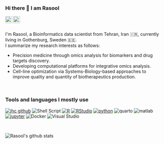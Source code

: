 ### Hi there 👋 I am Rasool

<a href="https://twitter.com/RaSaghaleyn">
<img align="left" alt="Saket Prag | Twitter" width="22px" src="https://cdn.jsdelivr.net/npm/simple-icons@v3/icons/twitter.svg" />
</a>
<a href="https://www.linkedin.com/in/rasool-saghaleyni/">
<img align="left" alt="Saket Prag" width="22px" src="https://cdn.jsdelivr.net/npm/simple-icons@v3/icons/linkedin.svg" />
</a>
<br />

<br />

I'm Rasool, a Bioinformatics data scientist from  Tehran, Iran 🇮🇷, currently living in  Gothenburg, Sweden 🇸🇪.
<br />
I summarize my research interests as follows: 

- Precision medicine through omics analysis for biomarkers and drug targets discovery.
- Developing computational platforms for integrative omics analysis.
- Cell-line optimization via Systems-Biology-based approaches to improve quality and quantity of biotherapeutics production.

<br />

### Tools and languages I mostly use
[![jhc github](https://img.shields.io/badge/GitHub-jhrcook-181717.svg?style=plastic&logo=github)](https://github.com/jhrcook)
![Shell Script](https://img.shields.io/badge/shell_script-%23121011.svg?style=plastic&logo=gnu-bash&logoColor=white)
[![R](https://img.shields.io/badge/-script-276DC3.svg?style=plastic&logo=R)](https://cran.r-project.org)
[![RStudio](https://img.shields.io/badge/RStudio-project-75AADB.svg?style=plastic&logo=RStudio)](https://www.rstudio.com)
[![python](https://img.shields.io/badge/Python-3.9-3776AB.svg?style=plastic&logo=python&logoColor=white)](https://www.python.org)
![quarto](https://img.shields.io/badge/Quarto-75AADB.svg?style=plastic&logo=quarto&logoColor=black)
![matlab](https://img.shields.io/badge/Matlab-5C2D91.svg?style=plastic&logo=matlab&logoColor=white)
[![jupyter](https://img.shields.io/badge/Jupyter-Lab-F37626.svg?style=plastic&logo=Jupyter)](https://jupyterlab.readthedocs.io/en/stable)
![Docker](https://img.shields.io/badge/docker-%230db7ed.svg?style=plastic&logo=docker&logoColor=white)
![Visual Studio](https://img.shields.io/badge/Visual%20Studio-5C2D91.svg?style=plastic&logo=visual-studio&logoColor=white)

<br />

![Rasool's github stats](https://github-readme-stats.vercel.app/api?username=Rasools&show_icons=true&hide_border=true&hide=stars)



